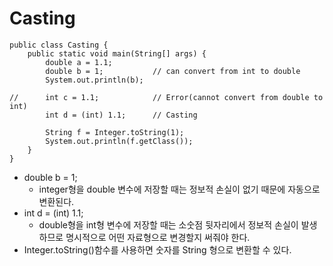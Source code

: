 <h1> <strong> Casting </strong> </h1>

```(java)
public class Casting {
	public static void main(String[] args) {
		double a = 1.1;
		double b = 1; 			// can convert from int to double
		System.out.println(b); 	
		
//		int c = 1.1;			// Error(cannot convert from double to int)
		int d = (int) 1.1;		// Casting
		
		String f = Integer.toString(1);
		System.out.println(f.getClass());
	}
}
```

* double b = 1;
    * integer형을 double 변수에 저장할 때는 정보적 손실이 없기 때문에 자동으로 변환된다.
* int d = (int) 1.1; 
    * double형을 int형 변수에 저장할 때는 소숫점 뒷자리에서 정보적 손실이 발생하므로 명시적으로 어떤 자료형으로 변경할지 써줘야 한다.
* Integer.toString()함수를 사용하면 숫자를 String 형으로 변환할 수 있다.